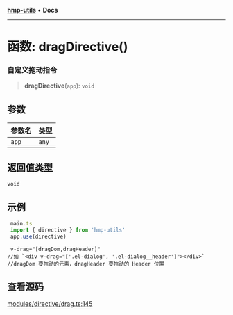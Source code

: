 [**hmp-utils**](../README.md) • **Docs**

***

# 函数: dragDirective()

### 自定义拖动指令

> **dragDirective**(`app`): `void`

## 参数

| 参数名 | 类型 |
| :------ | :------ |
| `app` | `any` |

## 返回值类型

`void`

## 示例

```ts
 main.ts
 import { directive } from 'hmp-utils'
 app.use(directive)
```
```vue
 v-drag="[dragDom,dragHeader]"
//如 `<div v-drag="['.el-dialog', '.el-dialog__header']"></div>`
//dragDom 要拖动的元素，dragHeader 要拖动的 Header 位置
```

## 查看源码

[modules/directive/drag.ts:145](https://github.com/hmp1049127947/hmp-utils/blob/4a6ef6c09762a1cd3b8d7a3366d8664e5e49db4c/src/modules/directive/drag.ts#L145)
